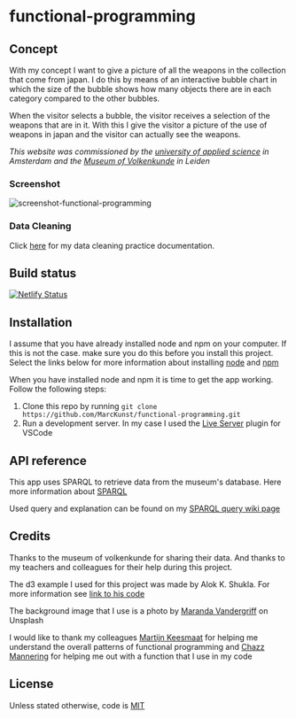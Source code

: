 # functional-programming

## Concept

With my concept I want to give a picture of all the weapons in the collection that come from japan. I do this by means of an interactive bubble chart in which the size of the bubble shows how many objects there are in each category compared to the other bubbles.

When the visitor selects a bubble, the visitor receives a selection of the weapons that are in it. With this I give the visitor a picture of the use of weapons in japan and the visitor can actually see the weapons.

_This website was commissioned by the [university of applied science](https://www.hva.nl/) in Amsterdam and the [Museum of Volkenkunde](https://www.volkenkunde.nl/nl/plan-je-bezoek-in-museum-volkenkunde/openingstijden-en-prijzen) in Leiden_


### Screenshot

![screenshot-functional-programming](https://user-images.githubusercontent.com/45428822/68870363-11001f00-06fb-11ea-918e-c1b65bc2ce06.png)

### Data Cleaning

Click [here](https://github.com/MarcKunst/functional-programming/wiki/2.-Cleaning-data) for my data cleaning practice documentation.

## Build status

[![Netlify Status](https://api.netlify.com/api/v1/badges/ab58b408-dcbd-4045-a959-1663b591fac3/deploy-status)](https://app.netlify.com/sites/weapons-of-japan/deploys)


## Installation

I assume that you have already installed node and npm on your computer. If this is not the case. make sure you do this before you install this project. Select the links below for more information about installing [node](https://nodejs.org/en/) and [npm](https://www.npmjs.com/)

When you have installed node and npm it is time to get the app working. Follow the following steps:

1. Clone this repo by running `git clone https://github.com/MarcKunst/functional-programming.git`
2. Run a development server. In my case I used the [Live Server](https://marketplace.visualstudio.com/items?itemName=ritwickdey.LiveServer) plugin for VSCode

## API reference

This app uses SPARQL to retrieve data from the museum's database. Here more information about [SPARQL](https://nl.wikipedia.org/wiki/SPARQL)

Used query and explanation can be found on my [SPARQL query wiki page](https://github.com/MarcKunst/functional-programming/wiki/4.-Data-ophalen-met-SPARQL)

## Credits

Thanks to the museum of volkenkunde for sharing their data. And thanks to my teachers and colleagues for their help during this project.

The d3 example I used for this project was made by Alok K. Shukla. For more information see [link to his code](https://bl.ocks.org/alokkshukla/3d6be4be0ef9f6977ec6718b2916d168)

The background image that I use is a photo by [Maranda Vandergriff](https://unsplash.com/@mkvandergriff?utm_source=unsplash&utm_medium=referral&utm_content=creditCopyText) on Unsplash

I would like to thank my colleagues [Martijn Keesmaat](https://github.com/martijnkeesmaat) for helping me understand the overall patterns of functional programming and [Chazz Mannering](https://github.com/Chazzers) for helping me out with a function that I use in my code


## License

Unless stated otherwise, code is [MIT](https://github.com/MarcKunst/functional-programming/blob/master/LICENSE)
